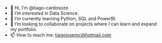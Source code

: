 - 👋 Hi, I’m @tiago-cardosoze
- 👀 I’m interested in Data Science.
- 🌱 I’m currently learning Python, SQL and PowerBI.
- 💞️ I’m looking to collaborate on projects where I can learn and expand my portfolio.
- 📫 How to reach me: tiagojosemc@hotmail.com

<!---
tiago-cardosoze/tiago-cardosoze is a ✨ special ✨ repository because its `README.md` (this file) appears on your GitHub profile.
You can click the Preview link to take a look at your changes.
--->
